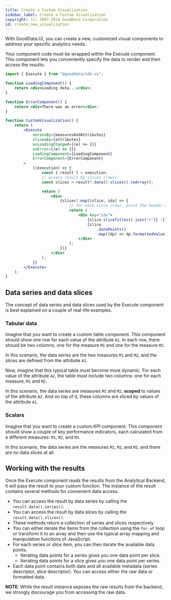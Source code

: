```yaml
---
title: Create a Custom Visualization
sidebar_label: Create a Custom Visualization
copyright: (C) 2007-2018 GoodData Corporation
id: create_new_visualization
---
```


With GoodData.UI, you can create a new, customized visual components to address your specific analytics needs.

Your component code must be wrapped within the Execute component. This component lets you conveniently specify
the data to render and then access the results:

```jsx
import { Execute } from "@gooddata/sdk-ui";

function LoadingComponent() {
    return <div>Loading data...</div>;
}

function ErrorComponent() {
    return <div>There was an error</div>;
}

function CustomVisualization() {
    return (
        <Execute
            seriesBy={measuresAndAttributes}
            slicesBy={attributes}
            onLoadingChanged={(e) => {}}
            onError={(e) => {}}
            LoadingComponent={LoadingComponent}
            ErrorComponent={ErrorComponent}
        >
            {(execution) => {
                const { result } = execution;
                // access result by slices (rows);
                const slices = result?.data().slices().toArray();

                return (
                    <div>
                        {slices?.map((slice, idx) => {
                            // for each slice (row), print the header and then the actual formatted data points
                            return (
                                <div key="idx">
                                    {slice.sliceTitles().join(">")} -{" "}
                                    {slice
                                        .dataPoints()
                                        .map((dp) => dp.formattedValue())}
                                </div>
                            );
                        })}
                    </div>
                );
            }}
        </Execute>
    );
}
```

## Data series and data slices

The concept of data series and data slices used by the Execute component is best explained on a couple of real-life examples.

### Tabular data

Imagine that you want to create a custom table component. This component should show one row for each value of the
attribute `A1`. In each row, there should be two columns, one for the measure `M1` and one for the measure `M2`.

In this scenario, the data series are the two measures `M1` and `M2`, and the slices are defined from the attribute `A1`.

Now, imagine that this typical table must become more dynamic. For each value of the attribute `A2`, the table must include two columns: one for each measure, `M1` and `M2`.

In this scenario, the data series are measures `M1` and `M2`, **scoped** to values of the attribute `A2`. And on top of it,
these columns are sliced by values of the attribute `A1`.

### Scalars

Imagine that you want to create a custom KPI component. This component should show a couple of key performance indicators,
each calculated from a different measures: `M1`, `M2`, and `M3`.

In this scenario, the data series are the measures `M1`, `M2`, and `M3`, and there are no data slices at all.

## Working with the results

Once the Execute component reads the results from the Analytical Backend, it will pass the result to your custom function.
The instance of the result contains several methods for convenient data access.

-   You can access the result by data series by calling the `result.data().series()`.
-   You can access the result by data slices by calling the `result.data().slices()`.
-   These methods return a collection of series and slices respectively.
-   You can either iterate the items from the collection using the `for-of` loop or transform it to an array and then use the typical array mapping and manipulation functions of JavaScript.
-   For each series or slice item, you can then iterate the available data points.
    -   Iterating data points for a series gives you one data point per slice.
    -   Iterating data points for a slice gives you one data point per series.
-   Each data point contains both data and all available metadata (series descriptor, slice descriptor). You can
    access either the raw data or formatted data.

**NOTE**: While the result instance exposes the raw results from the backend, we strongly discourage you from accessing
the raw data.
